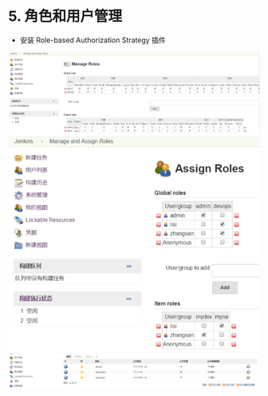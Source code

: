 
# 5. 角色和用户管理

- 安装 Role-based Authorization Strategy 插件

![效果图](../.vuepress/public/jekins/4.png "效果图")
![效果图](../.vuepress/public/jekins/5.png "效果图")
![效果图](../.vuepress/public/jekins/6.png "效果图")
